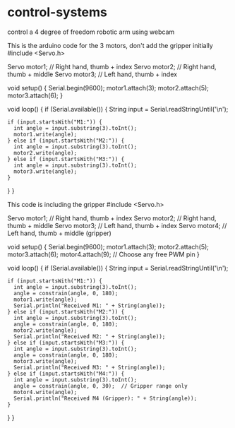 # control-systems
control a 4 degree of freedom robotic arm using webcam


This is the arduino code for the 3 motors, don't add the gripper initially
#include <Servo.h>

Servo motor1;  // Right hand, thumb + index
Servo motor2;  // Right hand, thumb + middle
Servo motor3;  // Left hand, thumb + index

void setup() {
  Serial.begin(9600);
  motor1.attach(3);
  motor2.attach(5);
  motor3.attach(6);
}

void loop() {
  if (Serial.available()) {
    String input = Serial.readStringUntil('\n');

    if (input.startsWith("M1:")) {
      int angle = input.substring(3).toInt();
      motor1.write(angle);
    } else if (input.startsWith("M2:")) {
      int angle = input.substring(3).toInt();
      motor2.write(angle);
    } else if (input.startsWith("M3:")) {
      int angle = input.substring(3).toInt();
      motor3.write(angle);
    }
  }
} 

This code is including the gripper
#include <Servo.h>

Servo motor1;  // Right hand, thumb + index
Servo motor2;  // Right hand, thumb + middle
Servo motor3;  // Left hand, thumb + index
Servo motor4;  // Left hand, thumb + middle (gripper)

void setup() {
  Serial.begin(9600);
  motor1.attach(3);
  motor2.attach(5);
  motor3.attach(6);
  motor4.attach(9);  // Choose any free PWM pin
}

void loop() {
  if (Serial.available()) {
    String input = Serial.readStringUntil('\n');

    if (input.startsWith("M1:")) {
      int angle = input.substring(3).toInt();
      angle = constrain(angle, 0, 180);
      motor1.write(angle);
      Serial.println("Received M1: " + String(angle));
    } else if (input.startsWith("M2:")) {
      int angle = input.substring(3).toInt();
      angle = constrain(angle, 0, 180);
      motor2.write(angle);
      Serial.println("Received M2: " + String(angle));
    } else if (input.startsWith("M3:")) {
      int angle = input.substring(3).toInt();
      angle = constrain(angle, 0, 180);
      motor3.write(angle);
      Serial.println("Received M3: " + String(angle));
    } else if (input.startsWith("M4:")) {
      int angle = input.substring(3).toInt();
      angle = constrain(angle, 0, 30);  // Gripper range only
      motor4.write(angle);
      Serial.println("Received M4 (Gripper): " + String(angle));
    }
  }
}

